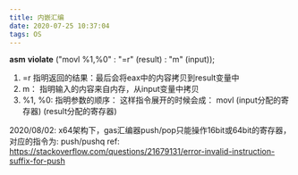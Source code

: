 ```yaml
---
title: 内嵌汇编
date: 2020-07-25 10:37:04
tags: OS
---
```


__asm__ __violate__ ("movl %1,%0" : "=r" (result) : "m" (input));

1. =r 指明返回的结果：最后会将eax中的内容拷贝到result变量中
2. m： 指明输入的内容来自内存，从input变量中拷贝
3. %1, %0: 指明参数的顺序： 这样指令展开的时候会成： movl (input分配的寄存器) (result分配的寄存器) 


2020/08/02:
x64架构下，gas汇编器push/pop只能操作16bit或64bit的寄存器，对应的指令为: push/pushq
ref: https://stackoverflow.com/questions/21679131/error-invalid-instruction-suffix-for-push